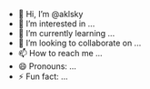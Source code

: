 - 👋 Hi, I’m @aklsky
- 👀 I’m interested in ...
- 🌱 I’m currently learning ...
- 💞️ I’m looking to collaborate on ...
- 📫 How to reach me ...
- 😄 Pronouns: ...
- ⚡ Fun fact: ...

<!---
aklsky/aklsky is a ✨ special ✨ repository because its `README.md` (this file) appears on your GitHub profile.
You can click the Preview link to take a look at your changes.
--->
